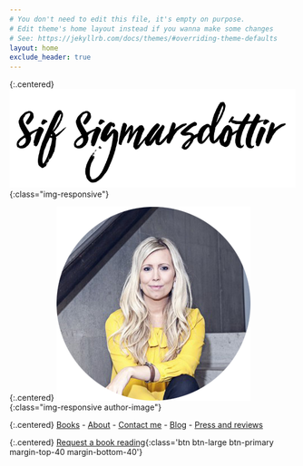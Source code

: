 ```yaml
---
# You don't need to edit this file, it's empty on purpose.
# Edit theme's home layout instead if you wanna make some changes
# See: https://jekyllrb.com/docs/themes/#overriding-theme-defaults
layout: home
exclude_header: true
---
```


{:.centered}
  ![Sif Sigmarsdottir letters](/assets/img/sif-sigmarsdottir-name.png){:class="img-responsive"}


{:.centered}
  ![Sif Sigmarsdottir](/assets/img/sif-sigmarsdottir.png){:class="img-responsive  author-image"}

{:.centered}
  [Books](books) -
  [About](about) -
  [Contact me](contact) -
  [Blog](http://www.medium.com/sifs-journal) -
  [Press and reviews](press)

{:.centered}
  [Request a book reading](/contact){:class='btn btn-large btn-primary margin-top-40 margin-bottom-40'}
